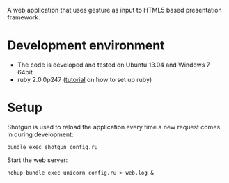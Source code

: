 A web application that uses gesture as input to HTML5 based presentation framework.

# Development environment

* The code is developed and tested on Ubuntu 13.04 and Windows 7 64bit.
* ruby 2.0.0p247 ([tutorial](http://rb-tutorial.herokuapp.com/blog/2012/01/11/setting-up-ruby/) on how to set up ruby)

# Setup

Shotgun is used to reload the application every time a new request comes in during 
development:

    bundle exec shotgun config.ru
    
Start the web server:

    nohup bundle exec unicorn config.ru > web.log &
